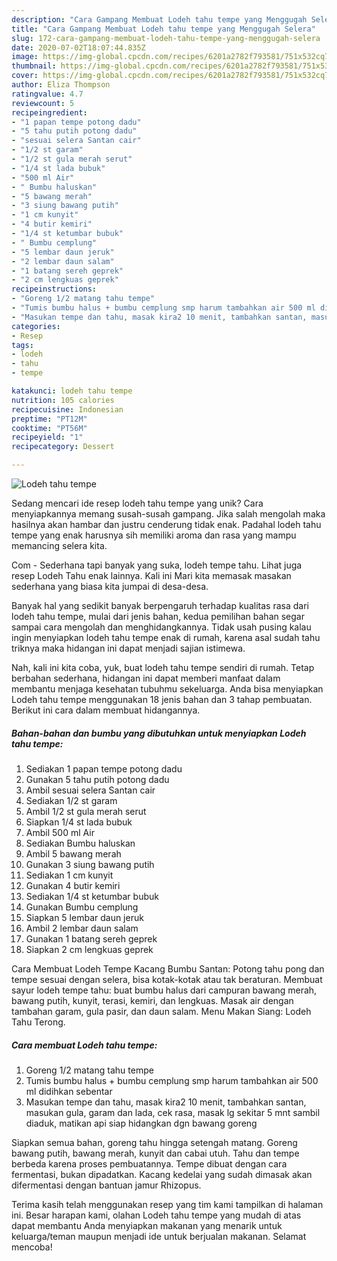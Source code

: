 ```yaml
---
description: "Cara Gampang Membuat Lodeh tahu tempe yang Menggugah Selera"
title: "Cara Gampang Membuat Lodeh tahu tempe yang Menggugah Selera"
slug: 172-cara-gampang-membuat-lodeh-tahu-tempe-yang-menggugah-selera
date: 2020-07-02T18:07:44.835Z
image: https://img-global.cpcdn.com/recipes/6201a2782f793581/751x532cq70/lodeh-tahu-tempe-foto-resep-utama.jpg
thumbnail: https://img-global.cpcdn.com/recipes/6201a2782f793581/751x532cq70/lodeh-tahu-tempe-foto-resep-utama.jpg
cover: https://img-global.cpcdn.com/recipes/6201a2782f793581/751x532cq70/lodeh-tahu-tempe-foto-resep-utama.jpg
author: Eliza Thompson
ratingvalue: 4.7
reviewcount: 5
recipeingredient:
- "1 papan tempe potong dadu"
- "5 tahu putih potong dadu"
- "sesuai selera Santan cair"
- "1/2 st garam"
- "1/2 st gula merah serut"
- "1/4 st lada bubuk"
- "500 ml Air"
- " Bumbu haluskan"
- "5 bawang merah"
- "3 siung bawang putih"
- "1 cm kunyit"
- "4 butir kemiri"
- "1/4 st ketumbar bubuk"
- " Bumbu cemplung"
- "5 lembar daun jeruk"
- "2 lembar daun salam"
- "1 batang sereh geprek"
- "2 cm lengkuas geprek"
recipeinstructions:
- "Goreng 1/2 matang tahu tempe"
- "Tumis bumbu halus + bumbu cemplung smp harum tambahkan air 500 ml didihkan sebentar"
- "Masukan tempe dan tahu, masak kira2 10 menit, tambahkan santan, masukan gula, garam dan lada, cek rasa, masak lg sekitar 5 mnt sambil diaduk, matikan api siap hidangkan dgn bawang goreng"
categories:
- Resep
tags:
- lodeh
- tahu
- tempe

katakunci: lodeh tahu tempe 
nutrition: 105 calories
recipecuisine: Indonesian
preptime: "PT12M"
cooktime: "PT56M"
recipeyield: "1"
recipecategory: Dessert

---
```



![Lodeh tahu tempe](https://img-global.cpcdn.com/recipes/6201a2782f793581/751x532cq70/lodeh-tahu-tempe-foto-resep-utama.jpg)

Sedang mencari ide resep lodeh tahu tempe yang unik? Cara menyiapkannya memang susah-susah gampang. Jika salah mengolah maka hasilnya akan hambar dan justru cenderung tidak enak. Padahal lodeh tahu tempe yang enak harusnya sih memiliki aroma dan rasa yang mampu memancing selera kita.

Com - Sederhana tapi banyak yang suka, lodeh tempe tahu. Lihat juga resep Lodeh Tahu enak lainnya. Kali ini Mari kita memasak masakan sederhana yang biasa kita jumpai di desa-desa.

Banyak hal yang sedikit banyak berpengaruh terhadap kualitas rasa dari lodeh tahu tempe, mulai dari jenis bahan, kedua pemilihan bahan segar sampai cara mengolah dan menghidangkannya. Tidak usah pusing kalau ingin menyiapkan lodeh tahu tempe enak di rumah, karena asal sudah tahu triknya maka hidangan ini dapat menjadi sajian istimewa.


Nah, kali ini kita coba, yuk, buat lodeh tahu tempe sendiri di rumah. Tetap berbahan sederhana, hidangan ini dapat memberi manfaat dalam membantu menjaga kesehatan tubuhmu sekeluarga. Anda bisa menyiapkan Lodeh tahu tempe menggunakan 18 jenis bahan dan 3 tahap pembuatan. Berikut ini cara dalam membuat hidangannya.

<!--inarticleads1-->

##### Bahan-bahan dan bumbu yang dibutuhkan untuk menyiapkan Lodeh tahu tempe:

1. Sediakan 1 papan tempe potong dadu
1. Gunakan 5 tahu putih potong dadu
1. Ambil sesuai selera Santan cair
1. Sediakan 1/2 st garam
1. Ambil 1/2 st gula merah serut
1. Siapkan 1/4 st lada bubuk
1. Ambil 500 ml Air
1. Sediakan  Bumbu haluskan
1. Ambil 5 bawang merah
1. Gunakan 3 siung bawang putih
1. Sediakan 1 cm kunyit
1. Gunakan 4 butir kemiri
1. Sediakan 1/4 st ketumbar bubuk
1. Gunakan  Bumbu cemplung
1. Siapkan 5 lembar daun jeruk
1. Ambil 2 lembar daun salam
1. Gunakan 1 batang sereh geprek
1. Siapkan 2 cm lengkuas geprek


Cara Membuat Lodeh Tempe Kacang Bumbu Santan: Potong tahu pong dan tempe sesuai dengan selera, bisa kotak-kotak atau tak beraturan. Membuat sayur lodeh tempe tahu: buat bumbu halus dari campuran bawang merah, bawang putih, kunyit, terasi, kemiri, dan lengkuas. Masak air dengan tambahan garam, gula pasir, dan daun salam. Menu Makan Siang: Lodeh Tahu Terong. 

<!--inarticleads2-->

##### Cara membuat Lodeh tahu tempe:

1. Goreng 1/2 matang tahu tempe
1. Tumis bumbu halus + bumbu cemplung smp harum tambahkan air 500 ml didihkan sebentar
1. Masukan tempe dan tahu, masak kira2 10 menit, tambahkan santan, masukan gula, garam dan lada, cek rasa, masak lg sekitar 5 mnt sambil diaduk, matikan api siap hidangkan dgn bawang goreng


Siapkan semua bahan, goreng tahu hingga setengah matang. Goreng bawang putih, bawang merah, kunyit dan cabai utuh. Tahu dan tempe berbeda karena proses pembuatannya. Tempe dibuat dengan cara fermentasi, bukan dipadatkan. Kacang kedelai yang sudah dimasak akan difermentasi dengan bantuan jamur Rhizopus. 

Terima kasih telah menggunakan resep yang tim kami tampilkan di halaman ini. Besar harapan kami, olahan Lodeh tahu tempe yang mudah di atas dapat membantu Anda menyiapkan makanan yang menarik untuk keluarga/teman maupun menjadi ide untuk berjualan makanan. Selamat mencoba!
